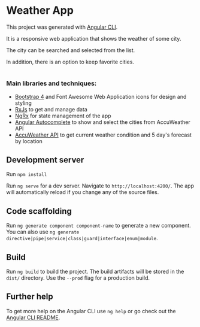 # Weather App

This project was generated with [Angular CLI](https://github.com/angular/angular-cli).

It is a responsive web application that shows the weather of some city.

The city can be searched and selected from the list.

In addition, there is an option to keep favorite cities.

#


### Main libraries and techniques:

- [Bootstrap 4](https://getbootstrap.com/docs/4.4/getting-started/introduction/) and Font Awesome Web Application icons for design and styling
- [RxJs](https://angular.io/guide/rx-library) to get and manage data
- [NgRx](https://ngrx.io/) for state management of the app
- [Angular Autocomplete](https://www.npmjs.com/package/angular-ng-autocomplete) to show and select the cities from AccuWeather API 
- [AccuWeather API](https://developer.accuweather.com/) to get current weather condition and 5 day's forecast by location


## Development server

Run `npm install`

Run `ng serve` for a dev server. Navigate to `http://localhost:4200/`. The app will automatically reload if you change any of the source files.

## Code scaffolding

Run `ng generate component component-name` to generate a new component. You can also use `ng generate directive|pipe|service|class|guard|interface|enum|module`.

## Build

Run `ng build` to build the project. The build artifacts will be stored in the `dist/` directory. Use the `--prod` flag for a production build.

## Further help

To get more help on the Angular CLI use `ng help` or go check out the [Angular CLI README](https://github.com/angular/angular-cli/blob/master/README.md).
